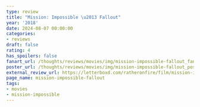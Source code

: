 ```yaml
---
type: review
title: "Mission: Impossible \u2013 Fallout"
year: '2018'
date: 2024-08-07 00:00:00
categories:
- reviews
draft: false
rating: 4
has_spoilers: false
fanart_url: /thoughts/reviews/movies/img/mission-impossible-fallout_fanart.png
poster_url: /thoughts/reviews/movies/img/mission-impossible-fallout_poster.png
external_review_url: https://letterboxd.com/ratheronfire/film/mission-impossible-fallout/
page_name: mission-impossible-fallout
tags:
- movies
- mission-impossible
---
```


